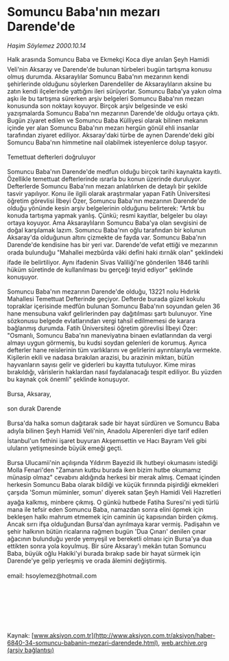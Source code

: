 # Somuncu Baba'nın mezarı Darende'de

*Haşim Söylemez 2000.10.14*

<div class="pNewsDetailMainContent" itemprop="articleBody">
 Halk arasında Somuncu Baba ve Ekmekçi Koca diye anılan Şeyh Hamidi Veli'nin Aksaray ve Darende'de bulunan türbeleri bugün tartışma konusu olmuş durumda. Aksaraylılar Somuncu Baba'nın mezarının kendi şehirlerinde olduğunu söylerken Darendeliler de Aksaraylıların aksine bu zatın kendi ilçelerinde yattığını ileri sürüyorlar. Somuncu Baba'ya yakın olma aşkı ile bu tartışma sürerken arşiv belgeleri Somuncu Baba'nın mezarı konusunda son noktayı koyuyor. Birçok arşiv belgesinde ve eski yazışmalarda Somuncu Baba'nın mezarının Darende'de olduğu ortaya çıktı. Bugün ziyaret edilen ve Somuncu Baba Külliyesi olarak bilinen mekanın içinde yer alan Somuncu Baba'nın mezarı hergün gönül ehli insanlar tarafından ziyaret ediliyor. Aksaray'daki türbe de aynen Darende'deki gibi Somuncu Baba'nın himmetine nail olabilmek isteyenlerce dolup taşıyor.
 <br>
  <br>
   Temettuat defterleri doğruluyor
   <br>
    <br>
     Somuncu Baba'nın Darende'de medfun olduğu birçok tarihi kaynakta kayıtlı. Özellikle temettuat defterlerinde ısrarla bu konun üzerinde duruluyor. Defterlerde Somuncu Baba'nın mezarı anlatılırken de detaylı bir şekilde tasvir yapılıyor. Konu ile ilgili olarak araştırmalar yapan Fatih Üniversitesi öğretim görevlisi İlbeyi Özer, Somuncu Baba'nın mezarının Darende'de olduğu yönünde kesin arşiv belgelerinin olduğunu belirterek: "Artık bu konuda tartışma yapmak yanlış. Çünkü; resmi kayıtlar, belgeler bu olayı ortaya koyuyor. Ama Aksaraylıların Somuncu Baba'ya olan sevgisini de doğal karşılamak lazım. Somuncu Baba'nın oğlu tarafından bir kolunun Aksaray'da olduğunun altını çizmekte de fayda var. Somuncu Baba'nın Darende'de kendisine has bir yeri var. Darende'de vefat ettiği ve mezarının orada bulunduğu "Mahallei mezbûrda vâki defîni haki ıtırnâk olan" şeklindeki ifade ile belirtiliyor. Aynı ifadenin Sivas Valiliği'ne gönderilen 1846 tarihli hüküm sûretinde de kullanılması bu gerçeği teyid ediyor" şeklinde konuşuyor.
     <br>
      <br>
       Somuncu Baba'nın mezarının Darende'de olduğu, 13221 nolu Hıdırlık Mahallesi Temettuat Defterinde geçiyor. Defterde burada güzel kokulu topraklar içerisinde medfûn bulunan Somuncu Baba'nın soyundan gelen 36 hane mensubuna vakıf gelirlerinden pay dağıtılması şartı bulunuyor. Yine sözkonusu belgede evlatlarından vergi tahsil edilmemesi de karara bağlanmış durumda. Fatih Üniversitesi öğretim görevlisi İlbeyi Özer: "Osmanlı, Somuncu Baba'nın maneviyatına binaen evlatlarından da vergi almayı uygun görmemiş, bu kudsi soydan gelenleri de korumuş. Ayrıca defterler hane reislerinin tüm varlıklarını ve gelirlerini ayrıntılarıyla vermekte. Kişilerin ekili ve nadasa bırakılan arazisi, bu arazinin miktarı, bütün hayvanların sayısı gelir ve giderleri bu kayıtta tutuluyor. Kime miras bırakıldığı, vârislerin haklardan nasıl faydalanacağı tespit ediliyor. Bu yüzden bu kaynak çok önemli" şeklinde konuşuyor.
       <br/>
       <br/>
       Bursa, Aksaray,
       <br/>
       <br/>
       son durak Darende
       <br/>
       <br/>
       Bursa'da halka somun dağıtarak sade bir hayat sürdüren ve Somuncu Baba adıyla bilinen Şeyh Hamidi Veli'nin, Anadolu Alperenleri diye tarif edilen İstanbul'un fethini işaret buyuran Akşemsettin ve Hacı Bayram Veli gibi uluların yetişmesinde büyük emeği geçti.
       <br/>
       <br/>
       Bursa Ulucamii'nin açılışında Yıldırım Bayezid ilk hutbeyi okumasını istediği Molla Fenari'den "Zamanın kutbu burada iken bizim hutbe okumamız münasip olmaz" cevabını aldığında herkesi bir merak almış. Cemaat içinden herkesin Somuncu Baba olarak bildiği ve küçük fırınında pişirdiği ekmekleri çarşıda 'Somun müminler, somun' diyerek satan Şeyh Hamidi Veli Hazretleri ayağa kalkmış, minbere çıkmış. O günkü hutbede Fatiha Suresi'ni yedi türlü mana ile tefsir eden Somuncu Baba, namazdan sonra elini öpmek için bekleşen halkı mahrum etmemek için caminin üç kapısından birden çıkmış. Ancak sırrı ifşa olduğundan Bursa'dan ayrılmaya karar vermiş. Padişahın ve şehir halkının bütün ricalarına rağmen bugün 'Dua Çınarı' denilen çınar ağacının bulunduğu yerde yemyeşil ve bereketli olması için Bursa'ya dua ettikten sonra yola koyulmuş. Bir süre Aksaray'ı mekân tutan Somuncu Baba, büyük oğlu Hakiki'yi burada bırakıp sade bir hayat sürmek için Darende'ye gelip yerleşmiş ve orada âlemini değiştirmiş.
       <br/>
       <br/>
       email: hsoylemez@hotmail.com
       <br/>
      </br>
     </br>
    </br>
   </br>
  </br>
 </br>
</div>


Kaynak: [www.aksiyon.com.tr](http://www.aksiyon.com.tr/aksiyon/haber-6840-34-somuncu-babanin-mezari-darendede.html), [web.archive.org (arşiv bağlantısı)](http://web.archive.org/web/20150402151023/http://www.aksiyon.com.tr/aksiyon/haber-6840-34-somuncu-babanin-mezari-darendede.html)
